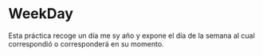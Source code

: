 # WeekDay
Esta práctica recoge un día me sy año y expone el día de la semana al cual correspondió o corresponderá en su momento.
